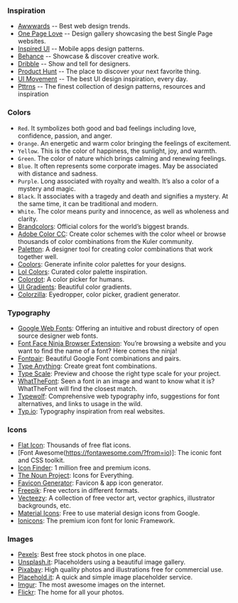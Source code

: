 ### Inspiration

- [Awwwards](https://www.awwwards.com/) -- Best web design trends.
- [One Page Love](https://onepagelove.com/) -- Design gallery showcasing the best Single Page websites.
- [Inspired UI](https://inspired-ui.com/) -- Mobile apps design patterns.
- [Behance](https://www.behance.net/) -- Showcase & discover creative work.
- [Dribble](https://dribbble.com/) -- Show and tell for designers.
- [Product Hunt](https://www.producthunt.com/) -- The place to discover your next favorite thing.
- [UI Movement](https://uimovement.com/) -- The best UI design inspiration, every day.
- [Pttrns](https://pttrns.com/) -- The finest collection of design patterns, resources and inspiration
  
### Colors

- `Red`. It symbolizes both good and bad feelings including love, confidence, passion, and anger.
- `Orange`. An energetic and warm color bringing the feelings of excitement.
- `Yellow`. This is the color of happiness, the sunlight, joy, and warmth.
- `Green`. The color of nature which brings calming and renewing feelings.
- `Blue`. It often represents some corporate images. May be associated with distance and sadness.
- `Purple`. Long associated with royalty and wealth. It’s also a color of a mystery and magic.
- `Black`. It associates with a tragedy and death and signifies a mystery. At the same time, it can be traditional and modern.
- `White`. The color means purity and innocence, as well as wholeness and clarity.
- [Brandcolors](https://brandcolors.net/): Official colors for the world’s biggest brands.
- [Adobe Color CC](https://color.adobe.com/): Create color schemes with the color wheel or browse thousands of color combinations from the Kuler community.
- [Paletton](http://paletton.com/#uid=1000u0kllllaFw0g0qFqFg0w0aF): A designer tool for creating color combinations that work together well.
- [Coolors](https://coolors.co/): Generate infinite color palettes for your designs.
- [Lol Colors](https://www.webdesignrankings.com/resources/lolcolors/): Curated color palette inspiration.
- [Colordot](https://color.hailpixel.com/): A color picker for humans.
- [UI Gradients](https://uigradients.com/#CosmicFusion): Beautiful color gradients.
- [Colorzilla](https://www.colorzilla.com/): Eyedropper, color picker, gradient generator.
  
### Typography

- [Google Web Fonts](https://fonts.google.com/): Offering an intuitive and robust directory of open source designer web fonts.
- [Font Face Ninja Browser Extension](https://www.fonts.ninja/): You’re browsing a website and you want to find the name of a font? Here comes the ninja!
- [Fontpair](https://fontpair.co/): Beautiful Google Font combinations and pairs.
- [Type Anything](https://app.typeanything.io/): Create great font combinations.
- [Type Scale](https://type-scale.com/): Preview and choose the right type scale for your project.
- [WhatTheFont](https://www.myfonts.com/WhatTheFont/): Seen a font in an image and want to know what it is? WhatTheFont will find the closest match.
- [Typewolf](https://www.typewolf.com/): Comprehensive web typography info, suggestions for font alternatives, and links to usage in the wild.
- [Typ.io](http://typ.io/): Typography inspiration from real websites.
  
### Icons

- [Flat Icon](https://www.flaticon.com/): Thousands of free flat icons.
- [Font Awesome(https://fontawesome.com/?from=io)]: The iconic font and CSS toolkit.
- [Icon Finder](http://iconfinder.com/): 1 million free and premium icons.
- [The Noun Project](https://thenounproject.com/): Icons for Everything.
- [Favicon Generator](https://www.favicon-generator.org/): Favicon & app icon generator.
- [Freepik](https://www.freepik.com/): Free vectors in different formats.
- [Vecteezy](https://www.vecteezy.com/): A collection of free vector art, vector graphics, illustrator backgrounds, etc.
- [Material Icons](https://material.io/resources/icons/): Free to use material design icons from Google.
- [Ionicons](https://ionicons.com/): The premium icon font for Ionic Framework.
  
### Images
  
- [Pexels](https://www.pexels.com/): Best free stock photos in one place.
- [Unsplash.it](https://picsum.photos/): Placeholders using a beautiful image gallery.
- [Pixabay](https://pixabay.com/): High quality photos and illustrations free for commercial use.
- [Placehold.it](https://placeholder.com/): A quick and simple image placeholder service.
- [Imgur](http://imgur.com/): The most awesome images on the internet.
- [Flickr](https://www.flickr.com/): The home for all your photos.
